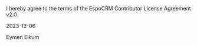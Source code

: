 I hereby agree to the terms of the EspoCRM Contributor License Agreement v2.0.

2023-12-06

Eymen Elkum
